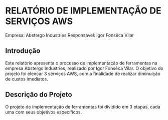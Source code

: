 # RELATÓRIO DE IMPLEMENTAÇÃO DE SERVIÇOS AWS

Empresa: Abstergo Industries 
Responsável: Igor Fonsêca Vilar

## Introdução
Este relatório apresenta o processo de implementação de ferramentas na empresa Abstergo Industries, realizado por Igor Fonsêca Vilar. O objetivo do projeto foi elencar 3 serviços AWS, com a finalidade de realizar diminuição de custos imediatos.

## Descrição do Projeto
O projeto de implementação de ferramentas foi dividido em 3 etapas, cada uma com seus objetivos específicos.
